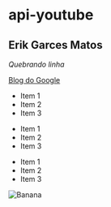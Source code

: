 # api-youtube

## **Erik Garces Matos** 
 _Quebrando linha_

 [Blog do Google](https://www.google.com.br)

* Item 1
* Item 2
* Item 3
  
+ Item 1
+ Item 2
+ Item 3
  
- Item 1
- Item 2
- Item 3

![Banana](http://cdn.osxdaily.com/wp-content/uploads/2013/07/dancing-banana.gif)
